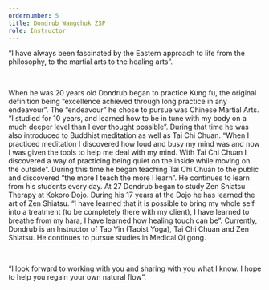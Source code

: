 ```yaml
---
ordernumber: 5
title: Dondrub Wangchuk ZSP
role: Instructor
---
```

“I have always been fascinated by the Eastern approach to life from the philosophy, to the martial arts to the healing arts”.

​

When he was 20 years old Dondrub began to practice Kung fu, the original definition being “excellence achieved through long practice in any endeavour”. The “endeavour” he chose to pursue was Chinese Martial Arts. “I studied for 10 years, and learned how to be in tune with my body on a much deeper level than I ever thought possible”. During that time he was also introduced to Buddhist meditation as well as Tai Chi Chuan. “When I practiced meditation I discovered how loud and busy my mind was and now I was given the tools to help me deal with my mind. With Tai Chi Chuan I discovered a way of practicing being quiet on the inside while moving on the outside”. During this time he began teaching Tai Chi Chuan to the public and discovered “the more I teach the more I learn”. He continues to learn from his students every day. At 27 Dondrub began to study Zen Shiatsu Therapy at Kokoro Dojo. During his 17 years at the Dojo he has learned the art of Zen Shiatsu. “I have learned that it is possible to bring my whole self into a treatment (to be completely there with my client), I have learned to breathe from my hara, I have learned how healing touch can be”. Currently, Dondrub is an Instructor of Tao Yin (Taoist Yoga), Tai Chi Chuan and Zen Shiatsu. He continues to pursue studies in Medical Qi gong.

​

“I look forward to working with you and sharing with you what I know. I hope to help you regain your own natural flow”.